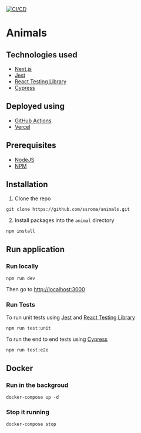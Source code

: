 [![CI/CD](https://github.com/ssrome/animals/actions/workflows/deploy-to-vercel.yaml/badge.svg?branch=main)](https://github.com/ssrome/animals/actions/workflows/deploy-to-vercel.yaml)

# Animals

## Technologies used

- [Next.js](https://nextjs.org/)
- [Jest](https://jestjs.io/)
- [React Testing Library](https://testing-library.com/docs/react-testing-library/intro/)
- [Cypress](https://www.cypress.io/)

## Deployed using

- [GitHub Actions](https://github.com/features/actions)
- [Vercel](https://vercel.com/)

## Prerequisites

- [NodeJS](https://nodejs.org/en/)
- [NPM](https://docs.npmjs.com/downloading-and-installing-node-js-and-npm)

## Installation

1. Clone the repo

```
git clone https://github.com/ssrome/animals.git
```

2. Install packages into the `animal` directory

```
npm install
```

## Run application

### Run locally

```
npm run dev
```

Then go to [http://localhost:3000](http://localhost:3000)

### Run Tests

To run unit tests using [Jest](https://jestjs.io/) and [React Testing Library](https://testing-library.com/docs/react-testing-library/intro/)

```
npm run test:unit
```

To run the end to end tests using [Cypress](https://www.cypress.io/)

```
npm run test:e2e
```


## Docker

### Run in the backgroud
```
docker-compose up -d
```

### Stop it running

```
docker-compose stop
```
